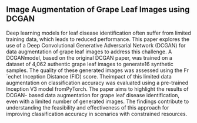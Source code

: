 ## Image Augmentation of Grape Leaf Images using DCGAN
Deep learning models for leaf disease identification often suffer from limited training data, which leads to reduced performance. This paper explores the use of a Deep Convolutional Generative Adversarial Network (DCGAN) for data
augmentation of grape leaf images to address this challenge. A DCGANmodel, based on the original DCGAN paper, was trained on a dataset of 4,062 authentic grape leaf images to generate16 synthetic samples. 
The quality of these generated images was assessed using the Fr´echet Inception Distance (FID) score. 
Theimpact of this limited data augmentation on classification accuracy was evaluated using a pre-trained Inception V3 model fromPyTorch. The paper aims to highlight the results of DCGAN-
based data augmentation for grape leaf disease identification, even with a limited number of generated images. The findings contribute to understanding the feasibility and effectiveness of
this approach for improving classification accuracy in scenarios with constrained resources.
